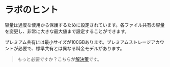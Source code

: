 # ラボのヒント

容量は過度な使用から保護するために設定されています。各ファイル共有の容量を変更し、非常に大きな最大値まで設定することができます。

プレミアム共有には最小サイズが100GBあります。プレミアムストレージアカウントが必要で、標準共有とは異なる料金モデルがあります。

> もっと必要ですか？こちらが[解決策](solution_jp.md)です。
